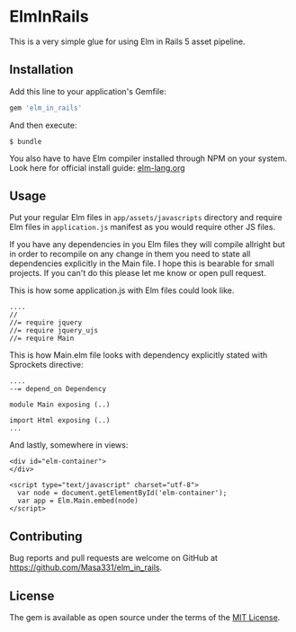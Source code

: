 # ElmInRails

This is a very simple glue for using Elm in Rails 5 asset pipeline.

## Installation

Add this line to your application's Gemfile:

```ruby
gem 'elm_in_rails'
```

And then execute:

    $ bundle

You also have to have Elm compiler installed through NPM on your system. Look here for official install guide:
[elm-lang.org](http://elm-lang.org/)

## Usage

Put your regular Elm files in `app/assets/javascripts` directory and require Elm files in `application.js` manifest as you would require other JS files.

If you have any dependencies in you Elm files they will compile allright but in order to recompile on any change in them you need to state all dependencies explicitly in the Main file.
I hope this is bearable for small projects. If you can't do this please let me know or open pull request.

This is how some application.js with Elm files could look like.
```
....
//
//= require jquery
//= require jquery_ujs
//= require Main
```

This is how Main.elm file looks with dependency explicitly stated with Sprockets directive:
```
....
--= depend_on Dependency

module Main exposing (..)

import Html exposing (..)
...
```

And lastly, somewhere in views:
```
<div id="elm-container">
</div>

<script type="text/javascript" charset="utf-8">
  var node = document.getElementById('elm-container');
  var app = Elm.Main.embed(node)
</script>

```

## Contributing

Bug reports and pull requests are welcome on GitHub at https://github.com/Masa331/elm_in_rails.

## License

The gem is available as open source under the terms of the [MIT License](http://opensource.org/licenses/MIT).

